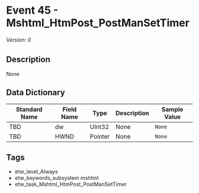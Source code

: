 # Event 45 - Mshtml_HtmPost_PostManSetTimer
###### Version: 0

## Description
None

## Data Dictionary
|Standard Name|Field Name|Type|Description|Sample Value|
|---|---|---|---|---|
|TBD|dw|UInt32|None|`None`|
|TBD|HWND|Pointer|None|`None`|

## Tags
* etw_level_Always
* etw_keywords_subsystem mshtml
* etw_task_Mshtml_HtmPost_PostManSetTimer